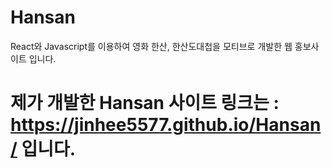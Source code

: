 # Hansan
React와 Javascript를 이용하여 영화 한산, 한산도대첩을 모티브로 개발한 웹 홍보사이트 입니다.
# 제가 개발한 Hansan 사이트 링크는 : https://jinhee5577.github.io/Hansan/ 입니다.
